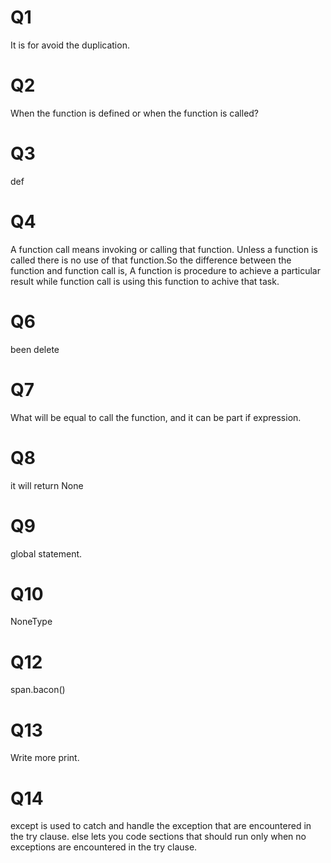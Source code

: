 # Q1
It is for avoid the duplication.
# Q2 
When the function is defined or when the function is called?
# Q3 
def
# Q4
A function call means invoking or calling that function. Unless a function is called there is no use of that function.So the difference between the function and function call is, A function is procedure to achieve a particular result while function call is using this function to achive that task.
# Q6 
been delete
# Q7
What will be equal to call the function, and it can be part if expression.
# Q8
it will return None
# Q9
global statement.
# Q10
NoneType
# Q12 
span.bacon()
# Q13
Write more print.
# Q14
except is used to catch and handle the exception that are encountered in the try clause. else lets you code sections that should run only when no exceptions are encountered in the try clause.